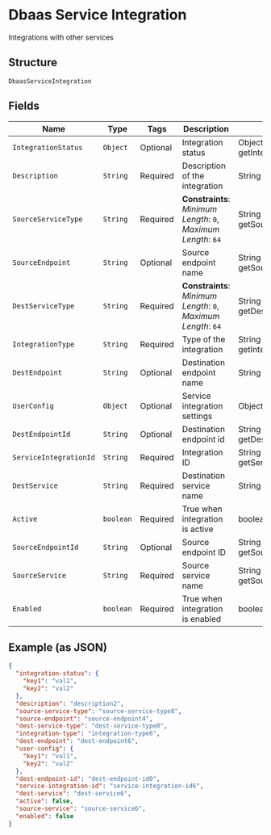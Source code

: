 
# Dbaas Service Integration

Integrations with other services

## Structure

`DbaasServiceIntegration`

## Fields

| Name | Type | Tags | Description | Getter | Setter |
|  --- | --- | --- | --- | --- | --- |
| `IntegrationStatus` | `Object` | Optional | Integration status | Object getIntegrationStatus() | setIntegrationStatus(Object integrationStatus) |
| `Description` | `String` | Required | Description of the integration | String getDescription() | setDescription(String description) |
| `SourceServiceType` | `String` | Required | **Constraints**: *Minimum Length*: `0`, *Maximum Length*: `64` | String getSourceServiceType() | setSourceServiceType(String sourceServiceType) |
| `SourceEndpoint` | `String` | Optional | Source endpoint name | String getSourceEndpoint() | setSourceEndpoint(String sourceEndpoint) |
| `DestServiceType` | `String` | Required | **Constraints**: *Minimum Length*: `0`, *Maximum Length*: `64` | String getDestServiceType() | setDestServiceType(String destServiceType) |
| `IntegrationType` | `String` | Required | Type of the integration | String getIntegrationType() | setIntegrationType(String integrationType) |
| `DestEndpoint` | `String` | Optional | Destination endpoint name | String getDestEndpoint() | setDestEndpoint(String destEndpoint) |
| `UserConfig` | `Object` | Optional | Service integration settings | Object getUserConfig() | setUserConfig(Object userConfig) |
| `DestEndpointId` | `String` | Optional | Destination endpoint id | String getDestEndpointId() | setDestEndpointId(String destEndpointId) |
| `ServiceIntegrationId` | `String` | Required | Integration ID | String getServiceIntegrationId() | setServiceIntegrationId(String serviceIntegrationId) |
| `DestService` | `String` | Required | Destination service name | String getDestService() | setDestService(String destService) |
| `Active` | `boolean` | Required | True when integration is active | boolean getActive() | setActive(boolean active) |
| `SourceEndpointId` | `String` | Optional | Source endpoint ID | String getSourceEndpointId() | setSourceEndpointId(String sourceEndpointId) |
| `SourceService` | `String` | Required | Source service name | String getSourceService() | setSourceService(String sourceService) |
| `Enabled` | `boolean` | Required | True when integration is enabled | boolean getEnabled() | setEnabled(boolean enabled) |

## Example (as JSON)

```json
{
  "integration-status": {
    "key1": "val1",
    "key2": "val2"
  },
  "description": "description2",
  "source-service-type": "source-service-type8",
  "source-endpoint": "source-endpoint4",
  "dest-service-type": "dest-service-type0",
  "integration-type": "integration-type6",
  "dest-endpoint": "dest-endpoint6",
  "user-config": {
    "key1": "val1",
    "key2": "val2"
  },
  "dest-endpoint-id": "dest-endpoint-id0",
  "service-integration-id": "service-integration-id6",
  "dest-service": "dest-service6",
  "active": false,
  "source-service": "source-service6",
  "enabled": false
}
```

